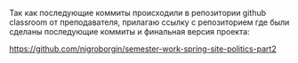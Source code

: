 Так как последующие коммиты происходили в репозитории github classroom от преподавателя, прилагаю ссылку с репозиторием где были сделаны последующие коммиты и финальная версия проекта:

https://github.com/nigroborgin/semester-work-spring-site-politics-part2

